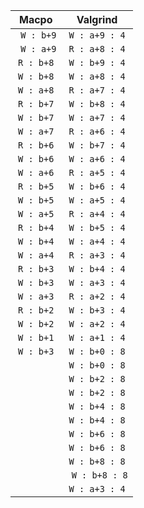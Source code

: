 |Macpo| Valgrind|
|:----:|:----:|
|` W : b+9`| `W : a+9 : 4`|
|` W : a+9`| `R : a+8 : 4`|
| `R : b+8`| `W : b+9 : 4`|
| `W : b+8`| `W : a+8 : 4`|
| `W : a+8`| `R : a+7 : 4`|
| `R : b+7`| `W : b+8 : 4`|
| `W : b+7`| `W : a+7 : 4`|
| `W : a+7`| `R : a+6 : 4`|
| `R : b+6`| `W : b+7 : 4`|
| `W : b+6`| `W : a+6 : 4`|
| `W : a+6`| `R : a+5 : 4`|
| `R : b+5`| `W : b+6 : 4`|
| `W : b+5`| `W : a+5 : 4`|
| `W : a+5`| `R : a+4 : 4`|
| `R : b+4`| `W : b+5 : 4`|
| `W : b+4`| `W : a+4 : 4`|
| `W : a+4`| `R : a+3 : 4`|
| `R : b+3`| `W : b+4 : 4`|
| `W : b+3`| `W : a+3 : 4`|
| `W : a+3`| `R : a+2 : 4`|
| `R : b+2`| `W : b+3 : 4`|
| `W : b+2`| `W : a+2 : 4`|
| `W : b+1`| `W : a+1 : 4`|
| `W : b+3`| `W : b+0 : 8`|
|          | `W : b+0 : 8`|
|          | `W : b+2 : 8`|
|          | `W : b+2 : 8`|
|          | `W : b+4 : 8`|
|          | `W : b+4 : 8`|
|          | `W : b+6 : 8`|
|          | `W : b+6 : 8`|
|          | `W : b+8 : 8`|
|          |` W : b+8 : 8`|
|          | `W : a+3 : 4`|
